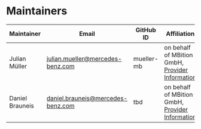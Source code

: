 # Maintainers

| Maintainer       | Email                           | GitHub ID                                 | Affiliation                                                                                       | Joined     |
| -----------------| ------------------------------- | ----------------------------------------- | ------------------------------------------------------------------------------------------------- | ---------- | 
| Julian Müller | <julian.mueller@mercedes-benz.com>  | mueller-mb     | on behalf of MBition GmbH, [Provider Information](https://github.com/mercedes-benz/foss/blob/master/PROVIDER_INFORMATION.md) | n/a |
| Daniel Brauneis | <daniel.brauneis@mercedes-benz.com>  | tbd     | on behalf of MBition GmbH, [Provider Information](https://github.com/mercedes-benz/foss/blob/master/PROVIDER_INFORMATION.md) | n/a | 

